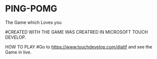 # PING-POMG
The Game which Loves you

#CREATED WITH
THE GAME WAS CREATRED IN MICROSOFT TOUCH DEVELOP.

HOW TO PLAY
#Go to https://www.touchdevelop.com/djatif and see the Game in live.
